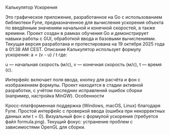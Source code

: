 Калькулятор Ускорения

Это графическое приложение, разработанное на Go с использованием библиотеки Fyne, предназначенное для вычисления ускорения объекта по введённым значениям начальной и конечной скоростей, а также времени. Проект создан в рамках обучения Go и демонстрирует навыки работы с GUI, обработкой ввода и базовыми вычислениями. Текущая версия разработана и протестирована на 19 октября 2025 года в 01:38 AM CEST.
Описание
Калькулятор использует формулу ускорения:
a = (v - u) / t
где:

u — начальная скорость (м/с),
v — конечная скорость (м/с),
t — время (с).

Интерфейс включает поля ввода, кнопку для расчёта и фон с изображением формулы. Проект находится в стадии активной разработки, с учётом последних исправлений ошибок сборки (например, настройка MinGW).
Особенности

Кросс-платформенная поддержка (Windows, macOS, Linux) благодаря Fyne.
Простой интерфейс с проверкой ввода (ошибка при некорректных данных или t = 0).
Визуальный фон с формулой ускорения (требуется файл formula.png).
Текущий фокус: устранение проблем с зависимостями OpenGL для сборки.
